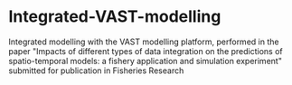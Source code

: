 # Integrated-VAST-modelling
Integrated modelling with the VAST modelling platform, performed in the paper "Impacts of different types of data integration on the predictions of spatio-temporal models: a fishery application and simulation experiment" submitted for publication in Fisheries Research
